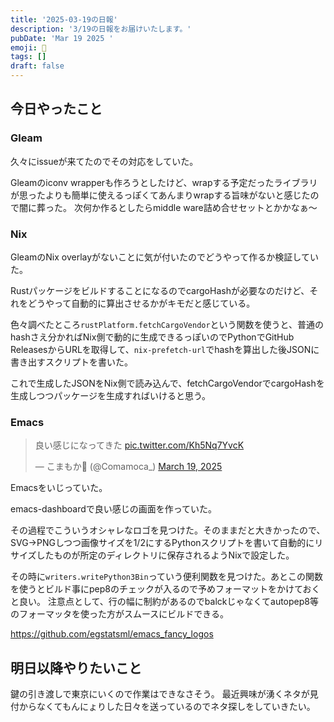 ```yaml
---
title: '2025-03-19の日報'
description: '3/19の日報をお届けいたします。'
pubDate: 'Mar 19 2025 '
emoji: 🦊
tags: []
draft: false
---
```


## 今日やったこと

### Gleam

久々にissueが来てたのでその対応をしていた。

Gleamのiconv
wrapperも作ろうとしたけど、wrapする予定だったライブラリが思ったよりも簡単に使えるっぽくてあんまりwrapする旨味がないと感じたので闇に葬った。
次何か作るとしたらmiddle ware詰め合せセットとかかなぁ〜

### Nix

GleamのNix overlayがないことに気が付いたのでどうやって作るか検証していた。

RustパッケージをビルドすることになるのでcargoHashが必要なのだけど、それをどうやって自動的に算出させるかがキモだと感じている。

色々調べたところ`rustPlatform.fetchCargoVendor`という関数を使うと、普通のhashさえ分かればNix側で動的に生成できるっぽいのでPythonでGitHub
ReleasesからURLを取得して、`nix-prefetch-url`でhashを算出した後JSONに書き出すスクリプトを書いた。

これで生成したJSONをNix側で読み込んで、fetchCargoVendorでcargoHashを生成しつつパッケージを生成すればいけると思う。

### Emacs

<blockquote class="twitter-tweet"><p lang="ja" dir="ltr">良い感じになってきた <a href="https://t.co/Kh5Nq7YvcK">pic.twitter.com/Kh5Nq7YvcK</a></p>&mdash; こまもか🦊 (@Comamoca_) <a href="https://twitter.com/Comamoca_/status/1902418746666578151?ref_src=twsrc%5Etfw">March 19, 2025</a></blockquote> <script async src="https://platform.twitter.com/widgets.js" charset="utf-8"></script>

Emacsをいじっていた。

emacs-dashboardで良い感じの画面を作っていた。

その過程でこういうオシャレなロゴを見つけた。そのままだと大きかったので、SVG->PNGしつつ画像サイズを1/2にするPythonスクリプトを書いて自動的にリサイズしたものが所定のディレクトリに保存されるようNixで設定した。

その時に`writers.writePython3Bin`っていう便利関数を見つけた。あとこの関数を使うとビルド事にpep8のチェックが入るので予めフォーマットをかけておくと良い。
注意点として、行の幅に制約があるのでbalckじゃなくてautopep8等のフォーマッタを使った方がスムースにビルドできる。

https://github.com/egstatsml/emacs_fancy_logos

## 明日以降やりたいこと

鍵の引き渡しで東京にいくので作業はできなさそう。
最近興味が湧くネタが見付からなくてもんにょりした日々を送っているのでネタ探しをしていきたい。
